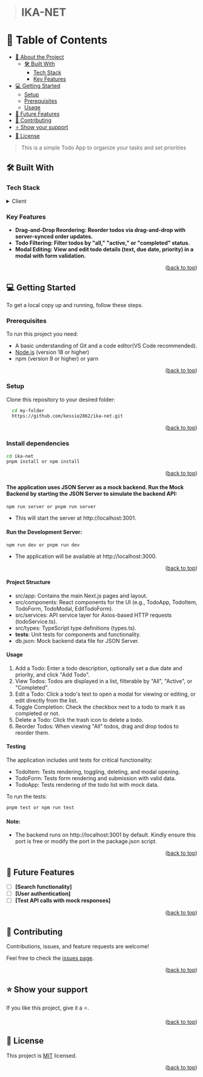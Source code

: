 > # IKA-NET                                                                                                    

<a name="readme-top"></a>

<!-- TABLE OF CONTENTS -->

# 📗 Table of Contents

- [📖 About the Project](#about-project)
  - [🛠 Built With](#built-with)
    - [Tech Stack](#tech-stack)
    - [Key Features](#key-features)
- [💻 Getting Started](#getting-started)
  - [Setup](#setup)
  - [Prerequisites](#prerequisites)
  - [Usage](#usage)
- [🔭 Future Features](#future-features)
- [🤝 Contributing](#contributing)
- [⭐️ Show your support](#support)
- [📝 License](#license)

<!-- PROJECT DESCRIPTION -->

> This is a simple Todo App to organize your tasks and set priorities

## 🛠 Built With <a name="built-with"></a>

### Tech Stack <a name="tech-stack"></a>

<details>
  <summary>Client</summary>
  <ul>
    <li><a href="https://nextjs.org/">Next.js</a></li>
    <li><a href="https://tailwindcss.com/">Tailwind CSS</a></li>
    <li><a href="https://jestjs.io/">Jest</a></li>
  </ul>
</details>

<!-- Features -->

### Key Features <a name="key-features"></a>

- **Drag-and-Drop Reordering: Reorder todos via drag-and-drop with server-synced order updates.**
- **Todo Filtering: Filter todos by "all," "active," or "completed" status.**
- **Modal Editing: View and edit todo details (text, due date, priority) in a modal with form validation.**

<p align="right">(<a href="#readme-top">back to top</a>)</p>

<!-- GETTING STARTED -->

## 💻 Getting Started <a name="getting-started"></a>

To get a local copy up and running, follow these steps.

### Prerequisites

To run this project you need:

- A basic understanding of Git and a code editor(VS Code recommended).
- [Node.js](https://nodejs.org/en) (version 18 or higher)
- npm (version 9 or higher) or yarn

<p align="right">(<a href="#readme-top">back to top</a>)</p>

### Setup

Clone this repository to your desired folder:

``` sh
  cd my-folder
  https://github.com/kessie2862/ika-net.git
```

<p align="right">(<a href="#readme-top">back to top</a>)</p>

### Install dependencies

``` sh
cd ika-net
pnpm install or npm install
```

<p align="right">(<a href="#readme-top">back to top</a>)</p>

#### The application uses JSON Server as a mock backend. Run the Mock Backend by starting the JSON Server to simulate the backend API:

``` sh
npm run server or pnpm run server
```
- This will start the server at http://localhost:3001.

#### Run the Development Server: 
``` sh
npm run dev or pnpm run dev
```
- The application will be available at http://localhost:3000.

<p align="right">(<a href="#readme-top">back to top</a>)</p>

#### Project Structure

- src/app: Contains the main Next.js pages and layout.
- src/components: React components for the UI (e.g., TodoApp, TodoItem, TodoForm, TodoModal, EditTodoForm).
- src/services: API service layer for Axios-based HTTP requests (todoService.ts).
- src/types: TypeScript type definitions (types.ts).
- __tests__: Unit tests for components and functionality.
- db.json: Mock backend data file for JSON Server.

#### Usage

1. Add a Todo: Enter a todo description, optionally set a due date and priority, and click "Add Todo".
2. View Todos: Todos are displayed in a list, filterable by "All", "Active", or "Completed".
3. Edit a Todo: Click a todo's text to open a modal for viewing or editing, or edit directly from the list.
4. Toggle Completion: Check the checkbox next to a todo to mark it as completed or not.
5. Delete a Todo: Click the trash icon to delete a todo.
6. Reorder Todos: When viewing "All" todos, drag and drop todos to reorder them.

#### Testing

The application includes unit tests for critical functionality:

- TodoItem: Tests rendering, toggling, deleting, and modal opening.
- TodoForm: Tests form rendering and submission with valid data.
- TodoApp: Tests rendering of the todo list with mock data.

To run the tests:
``` sh
pnpm test or npm run test
```

#### Note:
- The backend runs on http://localhost:3001 by default. Kindly ensure this port is free or modify the port in the package.json script.

<p align="right">(<a href="#readme-top">back to top</a>)</p>

<!-- FUTURE FEATURES -->

## 🔭 Future Features <a name="future-features"></a>

- [ ] **[Search functionality]**
- [ ] **[User authentication]**
- [ ] **[Test API calls with mock responses]**

<p align="right">(<a href="#readme-top">back to top</a>)</p>

<!-- CONTRIBUTING -->

## 🤝 Contributing <a name="contributing"></a>

Contributions, issues, and feature requests are welcome!

Feel free to check the [issues page](https://github.com/kessie2862/ika-net/issues).

<p align="right">(<a href="#readme-top">back to top</a>)</p>

<!-- SUPPORT -->

## ⭐️ Show your support <a name="support"></a>

If you like this project, give it a ⭐.

<p align="right">(<a href="#readme-top">back to top</a>)</p>

## 📝 License <a name="license"></a>

This project is [MIT](https://github.com/kessie2862/ika-net/blob/main/LICENSE) licensed.

<p align="right">(<a href="#readme-top">back to top</a>)</p>

